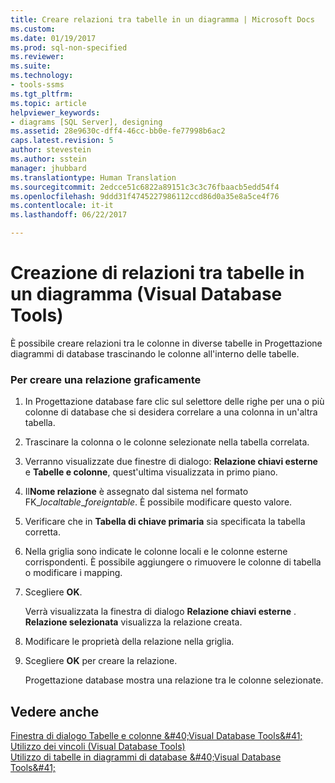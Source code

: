 ```yaml
---
title: Creare relazioni tra tabelle in un diagramma | Microsoft Docs
ms.custom: 
ms.date: 01/19/2017
ms.prod: sql-non-specified
ms.reviewer: 
ms.suite: 
ms.technology:
- tools-ssms
ms.tgt_pltfrm: 
ms.topic: article
helpviewer_keywords:
- diagrams [SQL Server], designing
ms.assetid: 28e9630c-dff4-46cc-bb0e-fe77998b6ac2
caps.latest.revision: 5
author: stevestein
ms.author: sstein
manager: jhubbard
ms.translationtype: Human Translation
ms.sourcegitcommit: 2edcce51c6822a89151c3c3c76fbaacb5edd54f4
ms.openlocfilehash: 9ddd31f4745227986112ccd86d0a35e8a5ce4f76
ms.contentlocale: it-it
ms.lasthandoff: 06/22/2017

---
```

# <a name="create-relationships-between-tables-on-a-diagram-visual-database-tools"></a>Creazione di relazioni tra tabelle in un diagramma (Visual Database Tools)
È possibile creare relazioni tra le colonne in diverse tabelle in Progettazione diagrammi di database trascinando le colonne all'interno delle tabelle.  
  
### <a name="to-create-a-relationship-graphically"></a>Per creare una relazione graficamente  
  
1.  In Progettazione database fare clic sul selettore delle righe per una o più colonne di database che si desidera correlare a una colonna in un'altra tabella.  
  
2.  Trascinare la colonna o le colonne selezionate nella tabella correlata.  
  
3.  Verranno visualizzate due finestre di dialogo: **Relazione chiavi esterne** e **Tabelle e colonne**, quest'ultima visualizzata in primo piano.  
  
4.  Il**Nome relazione** è assegnato dal sistema nel formato FK_*localtable*_*foreigntable*. È possibile modificare questo valore.  
  
5.  Verificare che in **Tabella di chiave primaria** sia specificata la tabella corretta.  
  
6.  Nella griglia sono indicate le colonne locali e le colonne esterne corrispondenti. È possibile aggiungere o rimuovere le colonne di tabella o modificare i mapping.  
  
7.  Scegliere **OK**.  
  
    Verrà visualizzata la finestra di dialogo **Relazione chiavi esterne** . **Relazione selezionata** visualizza la relazione creata.  
  
8.  Modificare le proprietà della relazione nella griglia.  
  
9. Scegliere **OK** per creare la relazione.  
  
    Progettazione database mostra una relazione tra le colonne selezionate.  
  
## <a name="see-also"></a>Vedere anche  
[Finestra di dialogo Tabelle e colonne &amp;#40;Visual Database Tools&amp;#41;](../../ssms/visual-db-tools/tables-and-columns-dialog-box-visual-database-tools.md)  
[Utilizzo dei vincoli (Visual Database Tools)](http://msdn.microsoft.com/en-us/637098af-2567-48f8-90f4-b41df059833e)  
[Utilizzo di tabelle in diagrammi di database &amp;#40;Visual Database Tools&amp;#41;](../../ssms/visual-db-tools/work-with-tables-in-database-diagram-visual-database-tools.md)  
  

